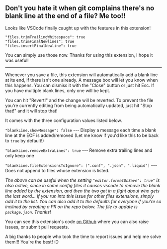 ## Don't you hate it when git complains there's no blank line at the end of a file? Me too!!

Looks like VSCode finally caught up with the features in this extension!
```
"files.trimTrailingWhitespace": true
"files.trimFinalNewlines": true
"files.insertFinalNewline": true
```
You can simply use those now. Thanks for using this extension, I hope it was useful!



---




Whenever you save a file, this extension will automatically add a blank line at its end, if there isn't one already. A message box will let you know when this happens. You can dismiss it with the "Close" button or just hit Esc. If you have multiple blank lines, only one will be kept.

You can hit "Revert!" and the change will be reverted.
To prevent the file you're currently editing from being automatically updated, just hit "Stop that!" and it will stop that!

It comes with the three configuration values listed below.

`"blankLine.showMessage": false` --- Display a message each time a blank line at the EOF is added/removed (Let me know if you'd like this to be back to `true` by default!)

`"blankLine.removeExtraLines": true` --- Remove extra trailing lines and only keep one

`"blankLine.fileExtensionsToIgnore": [".conf", ".json", ".liquid"]` --- Does not append to files whose extension is listed.

_The above can be useful when the setting `"editor.formatOnSave": true"` is also active, since in some config files it causes vscode to remove the blank line added by the extension, and then the two get in a fight about who gets the last word... If you run into this issue for other files extensions, simply add it to the list. You can also add it to the defaults for everyone if you're so inclined by creating a PR on the repo below. The file to update is `package.json`. Thanks!_

You can see this extension's code [on Github](https://github.com/riccardoNovaglia/vsCodeBlankLine.git) where you can also raise issues, or submit pull requests.

A big thanks to people who took the time to report issues and help me solve them!!! You're the best! :D
